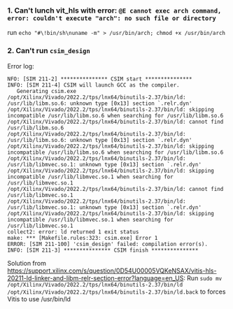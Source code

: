 ### 1. Can't lunch vit_hls with error: `@E cannot exec arch command, error: couldn't execute "arch": no such file or directory`
run `echo "#\!bin/sh\nuname -m" > /usr/bin/arch; chmod +x /usr/bin/arch`

### 2. Can't run `csim_design`
Error log:
```
NFO: [SIM 211-2] *************** CSIM start ***************
INFO: [SIM 211-4] CSIM will launch GCC as the compiler.
   Generating csim.exe
/opt/Xilinx/Vivado/2022.2/tps/lnx64/binutils-2.37/bin/ld: /usr/lib/libm.so.6: unknown type [0x13] section `.relr.dyn'
/opt/Xilinx/Vivado/2022.2/tps/lnx64/binutils-2.37/bin/ld: skipping incompatible /usr/lib/libm.so.6 when searching for /usr/lib/libm.so.6
/opt/Xilinx/Vivado/2022.2/tps/lnx64/binutils-2.37/bin/ld: cannot find /usr/lib/libm.so.6
/opt/Xilinx/Vivado/2022.2/tps/lnx64/binutils-2.37/bin/ld: /usr/lib/libm.so.6: unknown type [0x13] section `.relr.dyn'
/opt/Xilinx/Vivado/2022.2/tps/lnx64/binutils-2.37/bin/ld: skipping incompatible /usr/lib/libm.so.6 when searching for /usr/lib/libm.so.6
/opt/Xilinx/Vivado/2022.2/tps/lnx64/binutils-2.37/bin/ld: /usr/lib/libmvec.so.1: unknown type [0x13] section `.relr.dyn'
/opt/Xilinx/Vivado/2022.2/tps/lnx64/binutils-2.37/bin/ld: skipping incompatible /usr/lib/libmvec.so.1 when searching for /usr/lib/libmvec.so.1
/opt/Xilinx/Vivado/2022.2/tps/lnx64/binutils-2.37/bin/ld: cannot find /usr/lib/libmvec.so.1
/opt/Xilinx/Vivado/2022.2/tps/lnx64/binutils-2.37/bin/ld: /usr/lib/libmvec.so.1: unknown type [0x13] section `.relr.dyn'
/opt/Xilinx/Vivado/2022.2/tps/lnx64/binutils-2.37/bin/ld: skipping incompatible /usr/lib/libmvec.so.1 when searching for /usr/lib/libmvec.so.1
collect2: error: ld returned 1 exit status
make: *** [Makefile.rules:323: csim.exe] Error 1
ERROR: [SIM 211-100] 'csim_design' failed: compilation error(s).
INFO: [SIM 211-3] *************** CSIM finish ***************
```
Solution from https://support.xilinx.com/s/question/0D54U00005VQKeNSAX/vitis-hls-20211-ld-linker-and-libm-relr-section-error?language=en_US: 
Run `sudo mv /opt/Xilinx/Vivado/2022.2/tps/lnx64/binutils-2.37/bin/ld /opt/Xilinx/Vivado/2022.2/tps/lnx64/binutils-2.37/bin/ld.back` to forces Vitis to use /usr/bin/ld